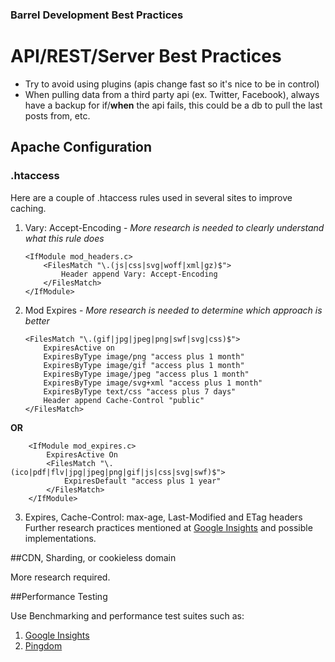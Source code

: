 ### Barrel Development Best Practices

# API/REST/Server Best Practices
- Try to avoid using plugins (apis change fast so it's nice to be in control)
- When pulling data from a third party api (ex. Twitter, Facebook), always have a backup for if/**when** the api fails, this could be a db to pull the last posts from, etc. 

## Apache Configuration

### .htaccess

Here are a couple of .htaccess rules used in several sites to improve caching.

1.  Vary: Accept-Encoding - *More research is needed to clearly understand what this rule does*

        <IfModule mod_headers.c>
        	<FilesMatch "\.(js|css|svg|woff|xml|gz)$">
        		Header append Vary: Accept-Encoding
        	</FilesMatch>
        </IfModule> 

2.  Mod Expires - *More research is needed to determine which approach is better*

        <FilesMatch "\.(gif|jpg|jpeg|png|swf|svg|css)$">
        	ExpiresActive on
        	ExpiresByType image/png "access plus 1 month"
        	ExpiresByType image/gif "access plus 1 month"
        	ExpiresByType image/jpeg "access plus 1 month"
        	ExpiresByType image/svg+xml "access plus 1 month"
        	ExpiresByType text/css "access plus 7 days"
        	Header append Cache-Control "public"
        </FilesMatch>

  **OR**

        <IfModule mod_expires.c>
        	ExpiresActive On
        	<FilesMatch "\.(ico|pdf|flv|jpg|jpeg|png|gif|js|css|svg|swf)$">
        		ExpiresDefault "access plus 1 year"
        	</FilesMatch>
        </IfModule>

3.  Expires, Cache-Control: max-age, Last-Modified and ETag headers
  Further research practices mentioned at [Google Insights](https://developers.google.com/speed/docs/insights/LeverageBrowserCaching) and possible implementations.

##CDN, Sharding, or cookieless domain

More research required.

##Performance Testing

Use Benchmarking and performance test suites such as:

1.  [Google Insights](https://developers.google.com/speed/pagespeed/insights/)
2.  [Pingdom](https://tools.pingdom.com)
